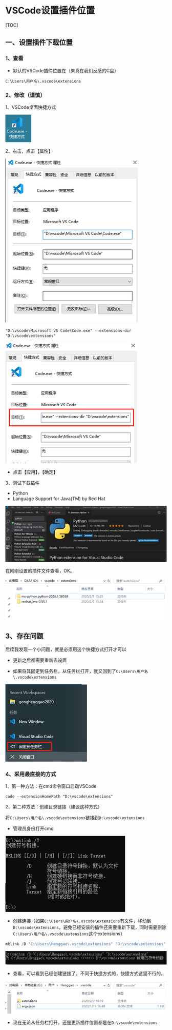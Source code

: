 # VSCode设置插件位置

[TOC]

## 一、设置插件下载位置

### 1、查看

- 默认的VSCode插件位置在（果真在我们反感的C盘）

```
C:\Users\用户名\.vscode\extensions
```

### 2、修改（谨慎）

1、VSCode桌面快捷方式

![](IMG/微信截图_20200207145603.png)

2、右击，点击【属性】

![](IMG/微信截图_20200207151730.png)

```
"D:\vscode\Microsoft VS Code\Code.exe" --extensions-dir "D:\vscode\extensions"
```

![](IMG/微信截图_20200207152246.png)

- 点击【应用】，【确定】

3、测试下载插件

- Python
- Language Support for Java(TM) by Red Hat

![](IMG/微信截图_20200207152738.png)

在刚刚设置的插件文件查看，OK。

![](IMG/微信截图_20200207152541.png)

## 3、存在问题

后续我发现一个小问题，就是必须用这个快捷方式打开才可以

- 更新之后都需要重新去设置

- 如果将其固定到任务栏，从任务栏打开，就又回到了`C:\Users\用户名\.vscode\extensions`

![](IMG/微信截图_20200207153551.png)

### 4、采用最直接的方式

1、第一种方法：在cmd命令窗口启动VSCode

```
code --extensionHomePath "D:\vscode\extensions"
```

2、第二种方法：创建目录链接（建议这种方式）

将`C:\Users\用户名\.vscode\extensions`链接到`D:\vscode\extensions`

- 管理员身份打开cmd

![](IMG/微信截图_20200207160318.png)

- 创建连接（如果`C:\Users\用户名\.vscode\extensions`有文件，移动到`D:\vscode\extensions`，避免已经安装的插件还需要重新下载，同时需要删除`C:\Users\用户名\.vscode\extensions`这个extensions）

```powershell
mklink /D "C:\Users\Henggao\.vscode\extensions" "D:\vscode\extensions"
```

![](IMG/微信截图_20200207161016.png)

- 查看，可以看到已经创建链接了。不同于快捷方式的，快捷方式这里不行的。

![](IMG/微信截图_20200207161300.png)

- 现在无论从任务栏打开，还是更新插件位置都是在`D:\vscode\extensions`


